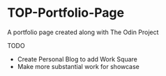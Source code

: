 # TOP-Portfolio-Page
A portfolio page created along with The Odin Project

TODO

- Create Personal Blog to add Work Square
- Make more substantial work for showcase
